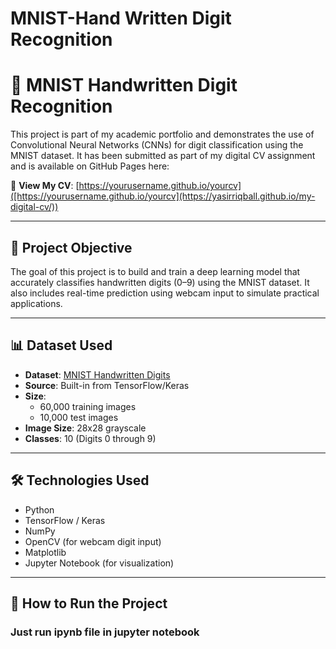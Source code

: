 # MNIST-Hand Written Digit Recognition

# 🧠 MNIST Handwritten Digit Recognition

This project is part of my academic portfolio and demonstrates the use of Convolutional Neural Networks (CNNs) for digit classification using the MNIST dataset. It has been submitted as part of my digital CV assignment and is available on GitHub Pages here:

🔗 **View My CV**: [https://yourusername.github.io/yourcv]([https://yourusername.github.io/yourcv](https://yasirriqball.github.io/my-digital-cv/))

---

## 🎯 Project Objective

The goal of this project is to build and train a deep learning model that accurately classifies handwritten digits (0–9) using the MNIST dataset. It also includes real-time prediction using webcam input to simulate practical applications.

---

## 📊 Dataset Used

- **Dataset**: [MNIST Handwritten Digits](https://www.kaggle.com/datasets/hojjatk/mnist-dataset)
- **Source**: Built-in from TensorFlow/Keras
- **Size**:
  - 60,000 training images
  - 10,000 test images
- **Image Size**: 28x28 grayscale
- **Classes**: 10 (Digits 0 through 9)

---

## 🛠️ Technologies Used

- Python
- TensorFlow / Keras
- NumPy
- OpenCV (for webcam digit input)
- Matplotlib
- Jupyter Notebook (for visualization)

---

## 🚀 How to Run the Project

### Just run ipynb file in jupyter notebook
